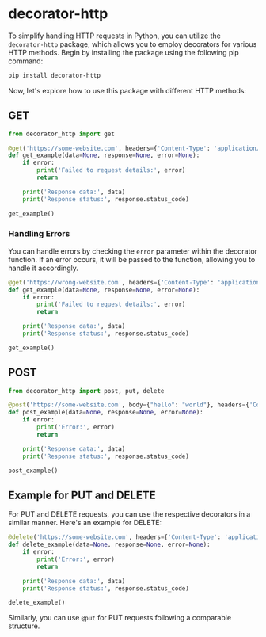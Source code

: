 # decorator-http

To simplify handling HTTP requests in Python, you can utilize the `decorator-http` package, which allows you to employ decorators for various HTTP methods. Begin by installing the package using the following pip command:

```bash
pip install decorator-http
```

Now, let's explore how to use this package with different HTTP methods:

## GET

```python
from decorator_http import get

@get('https://some-website.com', headers={'Content-Type': 'application/json'})
def get_example(data=None, response=None, error=None):
    if error:
        print('Failed to request details:', error)
        return

    print('Response data:', data)
    print('Response status:', response.status_code)

get_example()
```

### Handling Errors
You can handle errors by checking the `error` parameter within the decorator function. If an error occurs, it will be passed to the function, allowing you to handle it accordingly.

```python
@get('https://wrong-website.com', headers={'Content-Type': 'application/json'})
def get_example(data=None, response=None, error=None):
    if error:
        print('Failed to request details:', error)
        return

    print('Response data:', data)
    print('Response status:', response.status_code)

get_example()
```

## POST

```python
from decorator_http import post, put, delete

@post('https://some-website.com', body={"hello": "world"}, headers={'Content-Type': 'application/json'})
def post_example(data=None, response=None, error=None):
    if error:
        print('Error:', error)
        return

    print('Response data:', data)
    print('Response status:', response.status_code)

post_example()
```

## Example for PUT and DELETE

For PUT and DELETE requests, you can use the respective decorators in a similar manner. Here's an example for DELETE:

```python
@delete('https://some-website.com', headers={'Content-Type': 'application/json'})
def delete_example(data=None, response=None, error=None):
    if error:
        print('Error:', error)
        return

    print('Response data:', data)
    print('Response status:', response.status_code)

delete_example()
```

Similarly, you can use `@put` for PUT requests following a comparable structure.